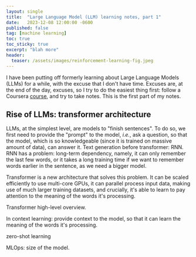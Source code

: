 ```yaml
---
layout: single
title:  "Large Language Model (LLM) learning notes, part 1"
date:   2023-12-08 12:00:00 -0600
published: false
tag: [machine learning]
toc: true
toc_sticky: true
excerpt: "blah more"
header:
  teaser: /assets/images/reinforcement-learning-fig.jpeg
---
```

I have been putting off formerly learning about Large Language Models (LLMs)
for a while, with the excuse that I don't have time. Excuses are, at the end of
the day, excuses, so I try to do the easiest thing first: follow a Coursera
[course](https://www.coursera.org/learn/generative-ai-with-llms),
and try to take notes. This is the first part of my notes.

## Rise of LLMs: transformer architecture

LLMs, at the simplest level, are models to "finish sentences". To do so, we first
need to provide the "prompt" to the model, _i.e._, ask a question, so that the
model, which is so knowledgeable (since it is trained on massive amount of data),
can answer it.
Text generation before transformer: RNN.
RNN has a problem: long-term dependency, namely,
it can only remember the last few words, or it takes a long training time
if we want to remember words earlier in the sentence, as we need a bigger model.

Transformer is a new architecture that solves this problem.
It can be scaled efficiently to use multi-core GPUs, it can parallel process input data, making use of much larger training datasets, and crucially, it's able to learn to pay attention to the meaning of the words it's processing.

Transformer high-level overview.

In context learning: provide context to the model, so that it can learn the meaning of the words it's processing.

zero-shot learning

MLOps: size of the model.
